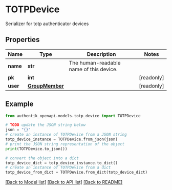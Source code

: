 # TOTPDevice

Serializer for totp authenticator devices

## Properties

Name | Type | Description | Notes
------------ | ------------- | ------------- | -------------
**name** | **str** | The human-readable name of this device. | 
**pk** | **int** |  | [readonly] 
**user** | [**GroupMember**](GroupMember.md) |  | [readonly] 

## Example

```python
from authentik_openapi.models.totp_device import TOTPDevice

# TODO update the JSON string below
json = "{}"
# create an instance of TOTPDevice from a JSON string
totp_device_instance = TOTPDevice.from_json(json)
# print the JSON string representation of the object
print(TOTPDevice.to_json())

# convert the object into a dict
totp_device_dict = totp_device_instance.to_dict()
# create an instance of TOTPDevice from a dict
totp_device_from_dict = TOTPDevice.from_dict(totp_device_dict)
```
[[Back to Model list]](../README.md#documentation-for-models) [[Back to API list]](../README.md#documentation-for-api-endpoints) [[Back to README]](../README.md)


